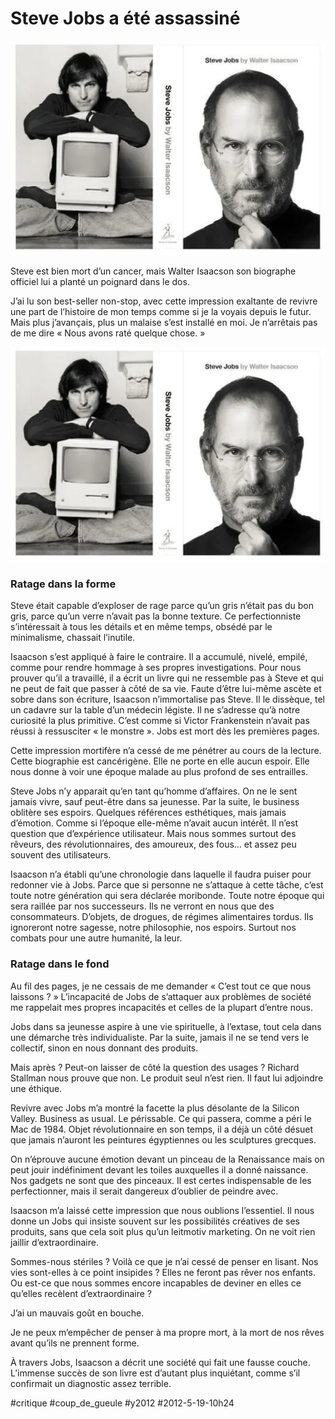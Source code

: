 # Steve Jobs a été assassiné

![](_i/steve-jobs-biographie1.webp)

Steve est bien mort d’un cancer, mais Walter Isaacson son biographe officiel lui a planté un poignard dans le dos.

J’ai lu son best-seller non-stop, avec cette impression exaltante de revivre une part de l’histoire de mon temps comme si je la voyais depuis le futur. Mais plus j’avançais, plus un malaise s’est installé en moi. Je n’arrêtais pas de me dire « Nous avons raté quelque chose. »

![](_i/steve-jobs-biographie1.webp)

### Ratage dans la forme

Steve était capable d’exploser de rage parce qu’un gris n’était pas du bon gris, parce qu’un verre n’avait pas la bonne texture. Ce perfectionniste s’intéressait à tous les détails et en même temps, obsédé par le minimalisme, chassait l’inutile.

Isaacson s’est appliqué à faire le contraire. Il a accumulé, nivelé, empilé, comme pour rendre hommage à ses propres investigations. Pour nous prouver qu’il a travaillé, il a écrit un livre qui ne ressemble pas à Steve et qui ne peut de fait que passer à côté de sa vie. Faute d’être lui-même ascète et sobre dans son écriture, Isaacson n’immortalise pas Steve. Il le dissèque, tel un cadavre sur la table d’un médecin légiste. Il ne s’adresse qu’à notre curiosité la plus primitive. C’est comme si Victor Frankenstein n’avait pas réussi à ressusciter « le monstre ». Jobs est mort dès les premières pages.

Cette impression mortifère n’a cessé de me pénétrer au cours de la lecture. Cette biographie est cancérigène. Elle ne porte en elle aucun espoir. Elle nous donne à voir une époque malade au plus profond de ses entrailles.

Steve Jobs n’y apparait qu’en tant qu’homme d’affaires. On ne le sent jamais vivre, sauf peut-être dans sa jeunesse. Par la suite, le business oblitère ses espoirs. Quelques références esthétiques, mais jamais d’émotion. Comme si l’époque elle-même n’avait aucun intérêt. Il n’est question que d’expérience utilisateur. Mais nous sommes surtout des rêveurs, des révolutionnaires, des amoureux, des fous… et assez peu souvent des utilisateurs.

Isaacson n’a établi qu’une chronologie dans laquelle il faudra puiser pour redonner vie à Jobs. Parce que si personne ne s’attaque à cette tâche, c’est toute notre génération qui sera déclarée moribonde. Toute notre époque qui sera raillée par nos successeurs. Ils ne verront en nous que des consommateurs. D’objets, de drogues, de régimes alimentaires tordus. Ils ignoreront notre sagesse, notre philosophie, nos espoirs. Surtout nos combats pour une autre humanité, la leur.

### Ratage dans le fond

Au fil des pages, je ne cessais de me demander « C’est tout ce que nous laissons ? » L’incapacité de Jobs de s’attaquer aux problèmes de société me rappelait mes propres incapacités et celles de la plupart d’entre nous.

Jobs dans sa jeunesse aspire à une vie spirituelle, à l’extase, tout cela dans une démarche très individualiste. Par la suite, jamais il ne se tend vers le collectif, sinon en nous donnant des produits.

Mais après ? Peut-on laisser de côté la question des usages ? Richard Stallman nous prouve que non. Le produit seul n’est rien. Il faut lui adjoindre une éthique.

Revivre avec Jobs m’a montré la facette la plus désolante de la Silicon Valley. Business as usual. Le périssable. Ce qui passera, comme a péri le Mac de 1984. Objet révolutionnaire en son temps, il a déjà un côté désuet que jamais n’auront les peintures égyptiennes ou les sculptures grecques.

On n’éprouve aucune émotion devant un pinceau de la Renaissance mais on peut jouir indéfiniment devant les toiles auxquelles il a donné naissance. Nos gadgets ne sont que des pinceaux. Il est certes indispensable de les perfectionner, mais il serait dangereux d’oublier de peindre avec.

Isaacson m’a laissé cette impression que nous oublions l’essentiel. Il nous donne un Jobs qui insiste souvent sur les possibilités créatives de ses produits, sans que cela soit plus qu’un leitmotiv marketing. On ne voit rien jaillir d’extraordinaire.

Sommes-nous stériles ? Voilà ce que je n’ai cessé de penser en lisant. Nos vies sont-elles à ce point insipides ? Elles ne feront pas rêver nos enfants. Ou est-ce que nous sommes encore incapables de deviner en elles ce qu’elles recèlent d’extraordinaire ?

J’ai un mauvais goût en bouche.

Je ne peux m’empêcher de penser à ma propre mort, à la mort de nos rêves avant qu’ils ne prennent forme.

À travers Jobs, Isaacson a décrit une société qui fait une fausse couche. L’immense succès de son livre est d’autant plus inquiétant, comme s’il confirmait un diagnostic assez terrible.

#critique #coup_de_gueule #y2012 #2012-5-19-10h24
